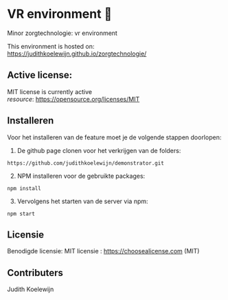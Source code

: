 # VR environment 👋 

Minor zorgtechnologie: vr environment 

This environment is hosted on: https://judithkoelewijn.github.io/zorgtechnologie/

## Active license: 

MIT license is currently active <br>
_resource_: https://opensource.org/licenses/MIT



##  Installeren

Voor het installeren van de feature moet je de volgende stappen doorlopen:
1. De github page clonen voor het verkrijgen van de folders:

```https://github.com/judithkoelewijn/demonstrator.git```

2. NPM installeren voor de gebruikte packages:

```npm install```

3. Vervolgens het starten van de server via npm:

```npm start```

##  Licensie

Benodigde licensie: MIT licensie : https://choosealicense.com (MIT)


##  Contributers
Judith Koelewijn
